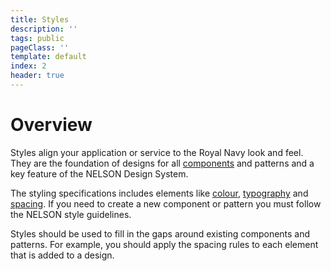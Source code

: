 ```yaml
---
title: Styles
description: ''
tags: public
pageClass: ''
template: default
index: 2
header: true
---
```


# Overview
Styles align your application or service to the Royal Navy look and feel. They are the foundation of designs for all [components](/components) and patterns and a key feature of the NELSON Design System.

The styling specifications includes elements like [colour](/styles/colour), [typography](/styles/typography) and [spacing](/styles/spacing). If you need to create a new component or pattern you must follow the NELSON style guidelines.

Styles should be used to fill in the gaps around existing components and patterns. For example, you should apply the spacing rules to each element that is added to a design.
